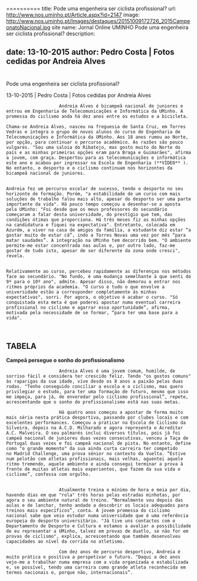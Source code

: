 ==========
 title: Pode uma engenheira ser ciclista profissional?
url: http://www.nos.uminho.pt/Article.aspx?id=2147
image: http://www.nos.uminho.pt/Images/destaques/20151009172726_2015CampeonatoNacional.jpg
site name: Jornal Online UMINHO Pode uma engenheira ser ciclista profissional?
description: 

date: 13-10-2015
author: Pedro Costa | Fotos cedidas por Andreia Alves
 --- 
# 

Pode uma engenheira ser ciclista profissional?

13-10-2015 | Pedro Costa | Fotos cedidas por Andreia Alves

                        Andreia Alves é bicampeã nacional de juniores e entrou em Engenharia de Telecomunicações e Informática da UMinho. A promessa do ciclismo anda há dez anos entre os estudos e a bicicleta.

	Chama-se Andreia Alves, nasceu na freguesia de Santa Cruz, em Torres Vedras e integra o grupo de novos alunos do curso de Engenharia de Telecomunicações e Informática da UMinho. Aos 18 anos rumou ao Norte, por opção, para continuar o percurso académico. As razões são pouco vulgares. "Sou uma saloia do Ribatejo, mas gosto muito do Norte do país e as minhas primeiras opções eram para Braga e Guimarães", afirma a jovem, com graça. Despertou para as telecomunicações e informática este ano e acabou por ingressar na Escola de Engenharia (**VÍDEO** ). No entanto, o desporto e o ciclismo continuam nos horizontes da bicampeã nacional de juniores.
	 

	Andreia fez um percurso escolar de sucesso, tendo o desporto no seu horizonte de formação. Porém, "a estabilidade de um curso com mais soluções de trabalho falou mais alto, apesar do desporto ser uma parte importante da vida". Há pouco tempo começou a desenhar-se a aposta pela UMinho: "Foi desde que os meus professores do secundário começaram a falar desta universidade, do prestígio que tem, das condições ótimas que proporciona. Há três meses fiz as minhas opções na candidatura e fiquei na expectativa". Entretanto, colocada em Azurém, a viver na casa de amigos da família, a estudante diz estar “a gostar muito de estar cá”, indo a Torres Novas uma vez por mês “para matar saudades”. A integração na UMinho tem decorrido bem. "O ambiente permite-me estar concentrada nas aulas e, por outro lado, faz-me gostar de tudo isto, apesar de ser diferente da zona onde cresci", revela.
	 

	Relativamente ao curso, percebeu rapidamente as diferenças nos métodos face ao secundário. "No fundo, é uma mudança semelhante à que senti do 9º para o 10º ano", admite. Apesar disso, não demorou a entrar nos ritmos próprios da academia. "O curso e tudo o que envolve a universidade estão a corresponder completamente às minhas expectativas", sorri. Por agora, o objetivo é acabar o curso. "Só conquistada esta meta é que poderei apostar numa eventual carreira profissional no ciclismo e agarrar essa oportunidade”, afirma, motivada pela necessidade de se formar, “para ter uma base para a vida".

	 

## TABELA

**Campeã persegue o sonho do profissionalismo** 
						 

						Andreia Alves é uma jovem comum, humilde, de sorriso fácil e considera ter crescido feliz. Tendo "os gostos comuns" às raparigas da sua idade, vive desde os 8 anos a paixão pelas duas rodas. "Tenho conseguido conciliar a escola e o ciclismo, mas quero privilegiar o estudo, para ter uma formação de futuro, mesmo que isso me impeça, para já, de enveredar pelo ciclismo profissional”, repete, acrescentando que o sonho do profissionalismo está nas suas metas.

						Há quatro anos começou a apostar de forma muito mais séria nesta prática desportiva, passando por clubes locais e com excelentes performances. Começou a praticar na Escola de Ciclismo da Silveira, depois na A.C.D. Milharado e agora representa o Acreditar A.C. Malveira. O seu palmarés inclui diversos títulos, pois já foi campeã nacional de juniores duas vezes consecutivas, venceu a Taça de Portugal duas vezes e foi campeã nacional de pista. No entanto, define como "o grande momento" da sua ainda curta carreira ter competido no Madrid Challenge, uma prova sénior no contexto da Vuelta. “Estive num pelotão com atletas profissionais, mais velhas, aguentei aquele ritmo tremendo, aquele ambiente e ainda consegui terminar a prova à frente de muitas atletas mais experientes, que fazem da sua vida o ciclismo”, confessa com orgulho.
						 

						Atualmente treina o mínimo de hora e meia por dia, havendo dias em que "rola" três horas pelas estradas minhotas, por agora o seu ambiente natural de treino. “Normalmente vou depois das aulas e de lanchar, tenho andado a descobrir os locais adequados para treinos mais específicos”, conta. A jovem promessa do ciclismo nacional sabe que veio estudar numa universidade que é uma referência europeia do desporto universitário. "Já tive uns contactos com o Departamento de Desporto e Cultura e estamos a avaliar a possibilidade de eu representar a UMinho, talvez em provas de duatlo, se não for em provas de ciclismo", explica, acrescentando que também desenvolveu capacidades ao nível da corrida no atletismo.

						Com dez anos de percurso desportivo, Andreia é muito prática e positiva a perspetivar o futuro. "Daqui a dez anos vejo-me a trabalhar numa empresa com a vida organizada e estabilizada e, se possível, tendo uma carreira como grande atleta reconhecida em termos nacionais e, porque não, internacionais”.
						 


